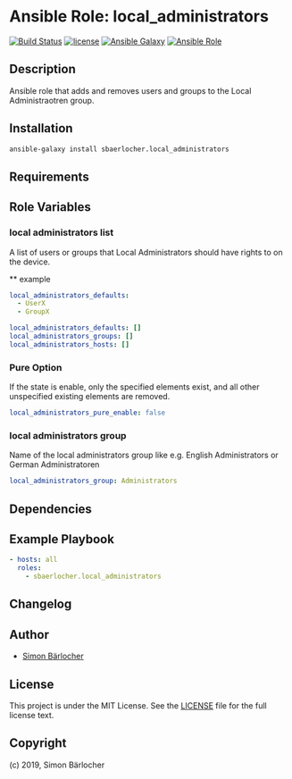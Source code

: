 # Ansible Role: local_administrators

[![Build Status](https://img.shields.io/travis/sbaerlocher/ansible.local_administrators.svg?branch=master&style=popout-square)](https://travis-ci.org/sbaerlocher/ansible.local_administrators) [![license](https://img.shields.io/github/license/mashape/apistatus.svg?style=popout-square)](https://sbaerlo.ch/licence) [![Ansible Galaxy](http://img.shields.io/badge/ansible--galaxy-local_administrators-blue.svg?style=popout-square)](https://galaxy.ansible.com/sbaerlocher/local_administrators) [![Ansible Role](https://img.shields.io/ansible/role/d/id.svg?style=popout-square)](https://galaxy.ansible.com/sbaerlocher/local_administrators)

## Description

Ansible role that adds and removes users and groups to the Local Administraotren group.

## Installation

```bash
ansible-galaxy install sbaerlocher.local_administrators
```

## Requirements

## Role Variables

### local administrators list

A list of users or groups that Local Administrators
should have rights to on the device.

\*\* example

```yml
local_administrators_defaults:
  - UserX
  - GroupX
```

```yml
local_administrators_defaults: []
local_administrators_groups: []
local_administrators_hosts: []
```

### Pure Option

If the state is enable, only the specified elements exist,
and all other unspecified existing elements are removed.

```yml
local_administrators_pure_enable: false
```

### local administrators group

Name of the local administrators group like e.g.
English Administrators or German Administratoren

```yml
local_administrators_group: Administrators
```

## Dependencies

## Example Playbook

```yml
- hosts: all
  roles:
    - sbaerlocher.local_administrators
```

## Changelog

## Author

- [Simon Bärlocher](https://sbaerlocher.ch)

## License

This project is under the MIT License. See the [LICENSE](https://sbaerlo.ch/licence) file for the full license text.

## Copyright

(c) 2019, Simon Bärlocher

```

```

